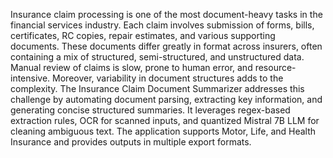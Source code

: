 Insurance claim processing is one of the most document-heavy tasks in the financial services industry. Each claim involves submission of forms, bills, certificates, RC copies, repair estimates, and various supporting documents. These documents differ greatly in format across insurers, often containing a mix of structured, semi-structured, and unstructured data.
Manual review of claims is slow, prone to human error, and resource-intensive. Moreover, variability in document structures adds to the complexity.
The Insurance Claim Document Summarizer addresses this challenge by automating document parsing, extracting key information, and generating concise structured summaries. It leverages regex-based extraction rules, OCR for scanned inputs, and quantized Mistral 7B LLM for cleaning ambiguous text. The application supports Motor, Life, and Health Insurance and provides outputs in multiple export formats.


